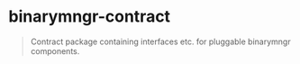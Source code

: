 # binarymngr-contract

> Contract package containing interfaces etc. for pluggable binarymngr components.
